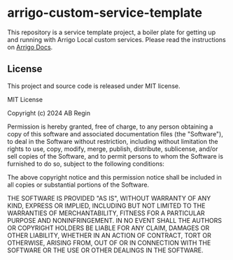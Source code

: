# arrigo-custom-service-template
 
This repository is a service template project, a boiler plate for getting up and running with Arrigo Local custom services. 
Please read the instructions on [Arrigo Docs](https://arrigodocs.regincontrols.com/Tutorials%20and%20Snippets/Custom%20Arrigo%20Local%20Services/00_Introduction/).

## License
This project and source code is released under MIT license. 

MIT License

Copyright (c) 2024 AB Regin

Permission is hereby granted, free of charge, to any person obtaining a copy
of this software and associated documentation files (the "Software"), to deal
in the Software without restriction, including without limitation the rights
to use, copy, modify, merge, publish, distribute, sublicense, and/or sell
copies of the Software, and to permit persons to whom the Software is
furnished to do so, subject to the following conditions:

The above copyright notice and this permission notice shall be included in all
copies or substantial portions of the Software.

THE SOFTWARE IS PROVIDED "AS IS", WITHOUT WARRANTY OF ANY KIND, EXPRESS OR
IMPLIED, INCLUDING BUT NOT LIMITED TO THE WARRANTIES OF MERCHANTABILITY,
FITNESS FOR A PARTICULAR PURPOSE AND NONINFRINGEMENT. IN NO EVENT SHALL THE
AUTHORS OR COPYRIGHT HOLDERS BE LIABLE FOR ANY CLAIM, DAMAGES OR OTHER
LIABILITY, WHETHER IN AN ACTION OF CONTRACT, TORT OR OTHERWISE, ARISING FROM,
OUT OF OR IN CONNECTION WITH THE SOFTWARE OR THE USE OR OTHER DEALINGS IN THE
SOFTWARE.

